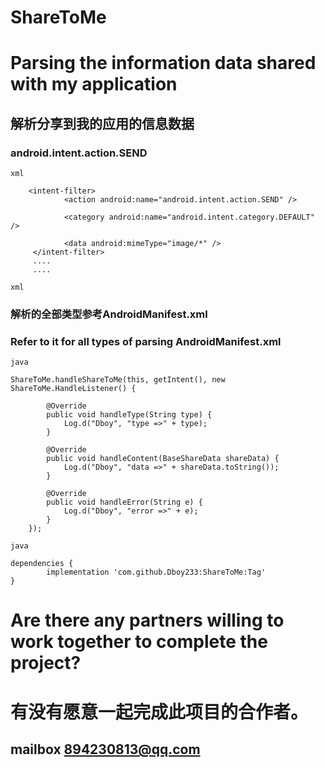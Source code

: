 # ShareToMe

# Parsing the information data shared with my application

## 解析分享到我的应用的信息数据
### android.intent.action.SEND 

``xml``
    
        <intent-filter>
                <action android:name="android.intent.action.SEND" />

                <category android:name="android.intent.category.DEFAULT" />

                <data android:mimeType="image/*" />
         </intent-filter>
         ....
         ....
    
``xml``

### 解析的全部类型参考AndroidManifest.xml
### Refer to it for all types of parsing AndroidManifest.xml

``java``

    ShareToMe.handleShareToMe(this, getIntent(), new ShareToMe.HandleListener() {

            @Override
            public void handleType(String type) {
                Log.d("Dboy", "type =>" + type);
            }

            @Override
            public void handleContent(BaseShareData shareData) {
                Log.d("Dboy", "data =>" + shareData.toString());
            }

            @Override
            public void handleError(String e) {
                Log.d("Dboy", "error =>" + e);
            }
        });

``java``


    dependencies {
	        implementation 'com.github.Dboy233:ShareToMe:Tag'
	}
    

#  Are there any partners willing to work together to complete the project?
# 有没有愿意一起完成此项目的合作者。
## mailbox 894230813@qq.com
